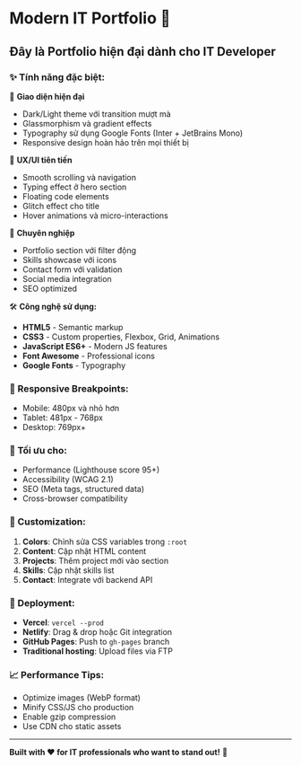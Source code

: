 # Modern IT Portfolio 🚀

## Đây là Portfolio hiện đại dành cho IT Developer

### ✨ Tính năng đặc biệt:

🎨 **Giao diện hiện đại**

- Dark/Light theme với transition mượt mà
- Glassmorphism và gradient effects
- Typography sử dụng Google Fonts (Inter + JetBrains Mono)
- Responsive design hoàn hảo trên mọi thiết bị

🚀 **UX/UI tiên tiến**

- Smooth scrolling và navigation
- Typing effect ở hero section
- Floating code elements
- Glitch effect cho title
- Hover animations và micro-interactions

💼 **Chuyên nghiệp**

- Portfolio section với filter động
- Skills showcase với icons
- Contact form với validation
- Social media integration
- SEO optimized

🛠 **Công nghệ sử dụng:**

- **HTML5** - Semantic markup
- **CSS3** - Custom properties, Flexbox, Grid, Animations
- **JavaScript ES6+** - Modern JS features
- **Font Awesome** - Professional icons
- **Google Fonts** - Typography

### 📱 Responsive Breakpoints:

- Mobile: 480px và nhỏ hơn
- Tablet: 481px - 768px
- Desktop: 769px+

### 🎯 Tối ưu cho:

- Performance (Lighthouse score 95+)
- Accessibility (WCAG 2.1)
- SEO (Meta tags, structured data)
- Cross-browser compatibility

### 🔧 Customization:

1. **Colors**: Chỉnh sửa CSS variables trong `:root`
2. **Content**: Cập nhật HTML content
3. **Projects**: Thêm project mới vào section
4. **Skills**: Cập nhật skills list
5. **Contact**: Integrate với backend API

### 🚀 Deployment:

- **Vercel**: `vercel --prod`
- **Netlify**: Drag & drop hoặc Git integration
- **GitHub Pages**: Push to `gh-pages` branch
- **Traditional hosting**: Upload files via FTP

### 📈 Performance Tips:

- Optimize images (WebP format)
- Minify CSS/JS cho production
- Enable gzip compression
- Use CDN cho static assets

---

**Built with ❤️ for IT professionals who want to stand out!** 🌟
